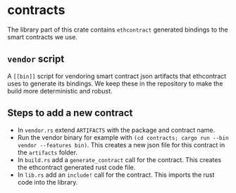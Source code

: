 # contracts

The library part of this crate contains `ethcontract` generated bindings to the smart contracts we use.

## `vendor` script

A `[[bin]]` script for vendoring smart contract json artifacts that ethcontract uses to generate its bindings. We keep these in the repository to make the build more deterministic and robust.

## Steps to add a new contract

- In `vendor.rs` extend `ARTIFACTS` with the package and contract name.
- Run the vendor binary for example with `(cd contracts; cargo run --bin vendor --features bin)`. This creates a new json file for this contract in the `artifacts` folder.
- In `build.rs` add a `generate_contract` call for the contract. This creates the ethcontract generated rust code file.
- In `lib.rs` add an `include!` call for the contract. This imports the rust code into the library.
